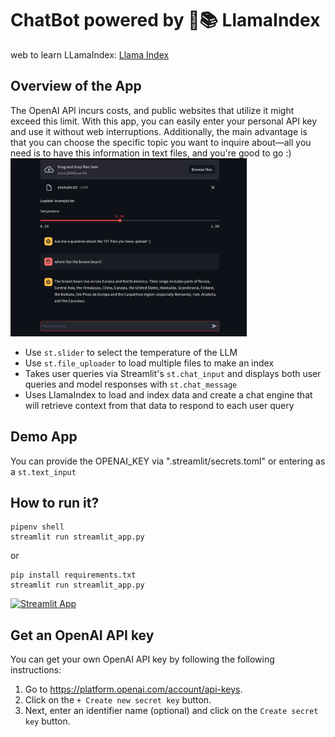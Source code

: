 # ChatBot powered by 🦙📚 LlamaIndex
web to learn LLamaIndex:
    [Llama Index](https://gpt-index.readthedocs.io/en/latest/)
## Overview of the App

The OpenAI API incurs costs, and public websites that utilize it might exceed this limit. With this app, you can easily enter your personal API key and use it without web interruptions. Additionally, the main advantage is that you can choose the specific topic you want to inquire about—all you need is to have this information in text files, and you're good to go :)
<img src="app.png" width="75%">

- Use `st.slider` to select the temperature of the LLM
- Use `st.file_uploader` to load multiple files to make an index
- Takes user queries via Streamlit's `st.chat_input` and displays both user queries and model responses with `st.chat_message`
- Uses LlamaIndex to load and index data and create a chat engine that will retrieve context from that data to respond to each user query

## Demo App

You can provide the OPENAI_KEY via ".streamlit/secrets.toml"
 or entering as a `st.text_input`


## How to run it?

```
pipenv shell
streamlit run streamlit_app.py
```
or

```
pip install requirements.txt
streamlit run streamlit_app.py
```
[![Streamlit App](https://static.streamlit.io/badges/streamlit_badge_black_white.svg)](https://llamaindex-chat.streamlit.app/)

## Get an OpenAI API key

You can get your own OpenAI API key by following the following instructions:
1. Go to https://platform.openai.com/account/api-keys.
2. Click on the `+ Create new secret key` button.
3. Next, enter an identifier name (optional) and click on the `Create secret key` button.
